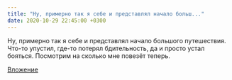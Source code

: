 ```yaml
---
title: "Ну, примерно так я себе и представлял начало больш..."
date: 2020-10-29 22:45:00 +0300
---
```


Ну, примерно так я себе и представлял начало большого путешествия. Что-то упустил, где-то потерял бдительность, да и просто устал бояться. Посмотрим на сколько мне повезёт теперь.

[Вложение](https://vk.com/photo41076938_457247185)
